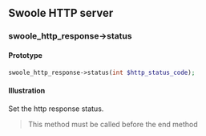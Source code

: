 ## Swoole HTTP server

### swoole_http_response->status

#### Prototype

```php
swoole_http_response->status(int $http_status_code);
```

#### Illustration

Set the http response status.


> This method must be called before the end method
